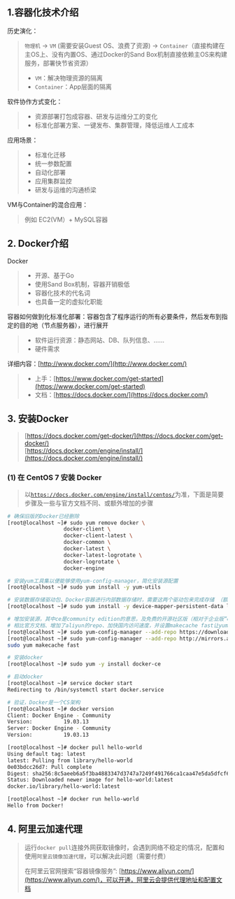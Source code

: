 ## 1.容器化技术介绍

历史演化：

> `物理机` -> `VM` (需要安装Guest OS、浪费了资源) -> `Container`（直接构建在主OS上、没有内置OS、通过Docker的Sand Box机制直接依赖主OS来构建服务，部署快节省资源）
> 
> * `VM`：解决物理资源的隔离
> * `Container`：App层面的隔离

软件协作方式变化：

> * 资源部署打包成容器、研发与运维分工的变化
> * 标准化部署方案、一键发布、集群管理，降低运维人工成本

应用场景：

> * 标准化迁移
> * 统一参数配置
> * 自动化部署
> * 应用集群监控
> * 研发与运维的沟通桥梁

VM与Container的混合应用：

> 例如 EC2(VM）+ MySQL容器

## 2. Docker介绍

Docker

> * 开源、基于Go
> * 使用Sand Box机制，容器开销极低
> * 容器化技术的代名词
> * 也具备一定的虚拟化职能

容器如何做到化标准化部署：容器包含了程序运行的所有必要条件，然后发布到指定的目的地（节点服务器），进行展开

> * 软件运行资源：静态网站、DB、队列信息、……
> * 硬件需求

详细内容：[http://www.docker.com/](http://www.docker.com/)

> * 上手：[https://www.docker.com/get-started](https://www.docker.com/get-started) 
> * 文档：[https://docs.docker.com/](https://docs.docker.com/) 

## 3. 安装Docker 

> [https://docs.docker.com/get-docker/](https://docs.docker.com/get-docker/)  </br>
> [https://docs.docker.com/engine/install/](https://docs.docker.com/engine/install/) 

### (1) 在 CentOS 7 安装 Docker

> 以[`https://docs.docker.com/engine/install/centos/`](https://docs.docker.com/engine/install/centos/)为准，下面是简要步骤及一些与官方文档不同、或额外增加的步骤

~~~bash
# 确保旧版的Docker已经删除
[root@localhost ~]# sudo yum remove docker \
                  docker-client \
                  docker-client-latest \
                  docker-common \
                  docker-latest \
                  docker-latest-logrotate \
                  docker-logrotate \
                  docker-engine

# 安装yum工具集以便能够使用yum-config-manager，简化安装源配置
[root@localhost ~]# sudo yum install -y yum-utils 

# 安装数据存储驱动包、Docker容器进行内部数据存储时，需要这两个驱动包来完成存储 （额外增加步骤）
[root@localhost ~]# sudo yum install -y device-mapper-persistent-data lvm2

# 增加安装源，其中ce是community edition的意思，及免费的开源社区版（相对于企业版“ee”）
# 相比官方文档、增加了aliyun的repo、加快国内访问速度，并设置makecache fast让yum自动选择最快的安装源
[root@localhost ~]# sudo yum-config-manager --add-repo https://download.docker.com/linux/centos/docker-ce.repo
[root@localhost ~]# sudo yum-config-manager --add-repo http://mirrors.aliyun.com/docker-ce/linux/centos/docker-ce.repo
sudo yum makecache fast

# 安装docker
[root@localhost ~]# sudo yum -y install docker-ce

# 启动docker
[root@localhost ~]# service docker start
Redirecting to /bin/systemctl start docker.service

# 验证，Docker是一个CS架构
[root@localhost ~]# docker version
Client: Docker Engine - Community
Version:          19.03.13
Server: Docker Engine - Community
Version:          19.03.13

[root@localhost ~]# docker pull hello-world
Using default tag: latest
latest: Pulling from library/hello-world
0e03bdcc26d7: Pull complete
Digest: sha256:8c5aeeb6a5f3ba4883347d3747a7249f491766ca1caa47e5da5dfcf6b9b717c0
Status: Downloaded newer image for hello-world:latest
docker.io/library/hello-world:latest

[root@localhost ~]# docker run hello-world
Hello from Docker!
~~~

## 4. 阿里云加速代理

> 运行`docker pull`连接外网获取镜像时，会遇到网络不稳定的情况，配置和使用`阿里云镜像加速代理`，可以解决此问题（需要付费）
> 
> 在阿里云官网搜索“容器镜像服务”: [https://www.aliyun.com/](https://www.aliyun.com/)，可以开通，阿里云会提供代理地址和配置文档   

